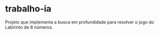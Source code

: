 # trabalho-ia
Projeto que implementa a busca em profundidade para resolver o jogo do Labirinto de 8 números.
